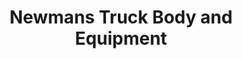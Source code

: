 ---
title: "Newmans Truck Body and Equipment"
url: /jacksonville/newmans-truck-body-and-equipment/
shop: car repair
---
